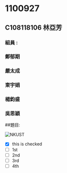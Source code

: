 # 
# 1100927

## C108118106 林亞芳

### 組員 :
###      鄭郁期
###      嚴太成
###      東宇娟
###      楊鈞盛
###      吳思穎

##題目:

![NKUST](https://www.nkust.edu.tw/var/file/0/1000/img/513/182513897.png "nkust")



- [x] this is checked
- [ ] 1st
- [ ] 2nd
- [ ] 3rd 
- [ ] 4th 
